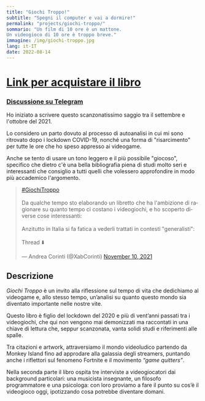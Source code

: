 ```yaml
---
title: "Giochi Troppo!"
subtitle: "Spegni il computer e vai a dormire!"
permalink: "projects/giochi-troppo/"
sommario: "Un film di 10 ore è un mattone.
Un videogioco di 10 ore è troppo breve."
immagine: /img/giochi-troppo.jpg
lang: it-IT
date: 2022-08-14
---
```


# [Link per acquistare il libro](https://www.amazon.it/dp/B0B9LNVLCH)

### [Discussione su Telegram](https://t.me/xabacadabra/111)

Ho iniziato a scrivere questo scanzonatissimo saggio tra il settembre e l'ottobre del 2021.

Lo considero un parto dovuto al processo di autoanalisi in cui mi sono ritrovato dopo i lockdown COVID-19, nonché una forma di "risarcimento" per tutte le ore che ho speso appresso ai videogame.

Anche se tento di usare un tono leggero e il più possibile "giocoso", specifico che dietro c'è una bella bibliografia piena di studi molto seri e interessanti che consiglio a tutti quelli che volessero approfondire in modo più accademico l'argomento.

<blockquote class="twitter-tweet"><p lang="it" dir="ltr"><a href="https://twitter.com/hashtag/GiochiTroppo?src=hash&amp;ref_src=twsrc%5Etfw">#GiochiTroppo</a><br><br>Da qualche tempo sto elaborando un libretto che ha l&#39;ambizione di ragionare su quanto tempo ci costano i videogiochi, e ho scoperto diverse cose interessanti: <br><br>Anzitutto in Italia si fa fatica a vederli trattati in contesti &quot;generalisti&quot;:<br><br>Thread ⬇️</p>&mdash; Andrea Corinti (@XabCorinti) <a href="https://twitter.com/XabCorinti/status/1458550157600043021?ref_src=twsrc%5Etfw">November 10, 2021</a></blockquote> <script async src="https://platform.twitter.com/widgets.js" charset="utf-8"></script>

## Descrizione

_Giochi Troppo_ è un invito alla riflessione sul tempo di vita che dedichiamo al videogame e, allo stesso tempo, un’analisi su quanto questo mondo sia diventato importante nelle nostre vite.

Questo libro è figlio del lockdown del 2020 e più di vent’anni passati tra i videogiochi, che qui non vengono mai demonizzati ma raccontati in una chiave di lettura che, seppur scanzonata, vanta solidi studi e riferimenti alle spalle.

Tra citazioni e artwork, attraversiamo il mondo videoludico partendo da Monkey Island fino ad approdare alla galassia degli streamers, puntando anche i riflettori sul fenomeno Fortnite e il movimento _“game quitters”_.

Nella seconda parte il libro ospita tre interviste a videogiocatori dai background particolari: una musicista insegnante, un filosofo programmatore e una psicologa: con loro proviamo a fare il punto su cos’è il videogioco oggi, ipotizzando cosa potrebbe diventare domani. 
